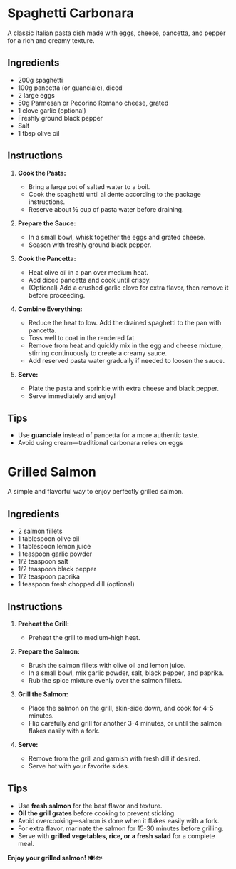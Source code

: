 # Spaghetti Carbonara  

A classic Italian pasta dish made with eggs, cheese, pancetta, and pepper for a rich and creamy texture.  

## Ingredients  

- 200g spaghetti  
- 100g pancetta (or guanciale), diced  
- 2 large eggs  
- 50g Parmesan or Pecorino Romano cheese, grated  
- 1 clove garlic (optional)  
- Freshly ground black pepper  
- Salt  
- 1 tbsp olive oil  

## Instructions  

1. **Cook the Pasta:**  
   - Bring a large pot of salted water to a boil.  
   - Cook the spaghetti until al dente according to the package instructions.  
   - Reserve about ½ cup of pasta water before draining.  

2. **Prepare the Sauce:**  
   - In a small bowl, whisk together the eggs and grated cheese.  
   - Season with freshly ground black pepper.  

3. **Cook the Pancetta:**  
   - Heat olive oil in a pan over medium heat.  
   - Add diced pancetta and cook until crispy.  
   - (Optional) Add a crushed garlic clove for extra flavor, then remove it before proceeding.  

4. **Combine Everything:**  
   - Reduce the heat to low. Add the drained spaghetti to the pan with pancetta.  
   - Toss well to coat in the rendered fat.  
   - Remove from heat and quickly mix in the egg and cheese mixture, stirring continuously to create a creamy sauce.  
   - Add reserved pasta water gradually if needed to loosen the sauce.  

5. **Serve:**  
   - Plate the pasta and sprinkle with extra cheese and black pepper.  
   - Serve immediately and enjoy!  

## Tips  

- Use **guanciale** instead of pancetta for a more authentic taste.  
- Avoid using cream—traditional carbonara relies on eggs


# Grilled Salmon  

A simple and flavorful way to enjoy perfectly grilled salmon.  

## Ingredients  

- 2 salmon fillets  
- 1 tablespoon olive oil  
- 1 tablespoon lemon juice  
- 1 teaspoon garlic powder  
- 1/2 teaspoon salt  
- 1/2 teaspoon black pepper  
- 1/2 teaspoon paprika  
- 1 teaspoon fresh chopped dill (optional)  

## Instructions  

1. **Preheat the Grill:**  
   - Preheat the grill to medium-high heat.  

2. **Prepare the Salmon:**  
   - Brush the salmon fillets with olive oil and lemon juice.  
   - In a small bowl, mix garlic powder, salt, black pepper, and paprika.  
   - Rub the spice mixture evenly over the salmon fillets.  

3. **Grill the Salmon:**  
   - Place the salmon on the grill, skin-side down, and cook for 4-5 minutes.  
   - Flip carefully and grill for another 3-4 minutes, or until the salmon flakes easily with a fork.  

4. **Serve:**  
   - Remove from the grill and garnish with fresh dill if desired.  
   - Serve hot with your favorite sides.  

## Tips  

- Use **fresh salmon** for the best flavor and texture.  
- **Oil the grill grates** before cooking to prevent sticking.  
- Avoid overcooking—salmon is done when it flakes easily with a fork.  
- For extra flavor, marinate the salmon for 15-30 minutes before grilling.  
- Serve with **grilled vegetables, rice, or a fresh salad** for a complete meal.  

**Enjoy your grilled salmon!** 🍽️🐟  

